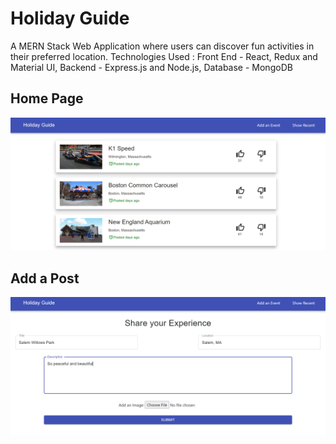 # Holiday Guide

A MERN Stack Web Application where users can discover fun activities in their preferred location.
Technologies Used : Front End - React, Redux and Material UI, Backend - Express.js and Node.js, Database - MongoDB

## Home Page

 <img src="client/public/homePage.PNG" width=1000>

## Add a Post

<img src="client/public/addPost.PNG" width=1000>
